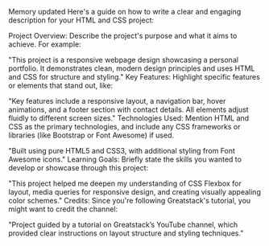 
Memory updated
Here's a guide on how to write a clear and engaging description for your HTML and CSS project:

Project Overview: Describe the project's purpose and what it aims to achieve. For example:

"This project is a responsive webpage design showcasing a personal portfolio. It demonstrates clean, modern design principles and uses HTML and CSS for structure and styling."
Key Features: Highlight specific features or elements that stand out, like:

"Key features include a responsive layout, a navigation bar, hover animations, and a footer section with contact details. All elements adjust fluidly to different screen sizes."
Technologies Used: Mention HTML and CSS as the primary technologies, and include any CSS frameworks or libraries (like Bootstrap or Font Awesome) if used.

"Built using pure HTML5 and CSS3, with additional styling from Font Awesome icons."
Learning Goals: Briefly state the skills you wanted to develop or showcase through this project:

"This project helped me deepen my understanding of CSS Flexbox for layout, media queries for responsive design, and creating visually appealing color schemes."
Credits: Since you're following Greatstack's tutorial, you might want to credit the channel:

"Project guided by a tutorial on Greatstack’s YouTube channel, which provided clear instructions on layout structure and styling techniques."
